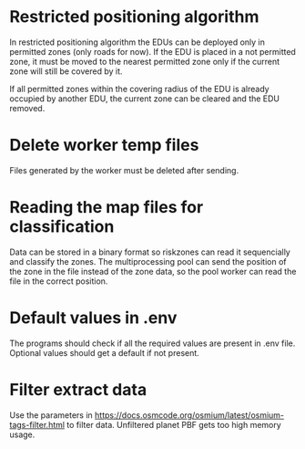 # Restricted positioning algorithm

In restricted positioning algorithm the EDUs can be deployed only in permitted zones (only roads for now). If the EDU is placed in a not permitted zone, it must be moved to the nearest permitted zone only if the current zone will still be covered by it.

If all permitted zones within the covering radius of the EDU is already occupied by another EDU, the current zone can be cleared and the EDU removed.

# Delete worker temp files

Files generated by the worker must be deleted after sending.

# Reading the map files for classification

Data can be stored in a binary format so riskzones can read it sequencially and classify the zones. The multiprocessing pool can send the position of the zone in the file instead of the zone data, so the pool worker can read the file in the correct position.

# Default values in .env

The programs should check if all the required values are present in .env file. Optional values should get a default if not present.

# Filter extract data

Use the parameters in https://docs.osmcode.org/osmium/latest/osmium-tags-filter.html to filter data. Unfiltered planet PBF gets too high memory usage.
